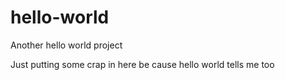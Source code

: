 # hello-world
Another hello world project

Just putting some crap in here be cause hello world tells me too
